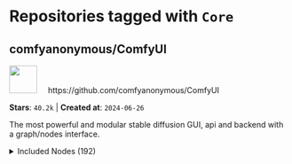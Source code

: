 # Repositories tagged with `Core`


## comfyanonymous/ComfyUI


<a href='https://github.com/comfyanonymous/ComfyUI'>
<img src="https://avatars.githubusercontent.com/u/121283862?v=4" width="50" height="50"></a> &nbsp; &nbsp; https://github.com/comfyanonymous/ComfyUI

**Stars**: `40.2k` | **Created at**: `2024-06-26`


The most powerful and modular stable diffusion GUI, api and backend with a graph/nodes interface.
<details><summary>Included Nodes (192)</summary>

 - <sub>AddNoise</sub>, <sub>[AlignYourStepsScheduler](node_examples/AlignYourStepsScheduler.md)</sub>
 - <sub>BasicGuider</sub>, <sub>[BasicScheduler](node_examples/BasicScheduler.md)</sub>
 - <sub>[Canny](node_examples/Canny.md)</sub>, <sub>[CFGGuider](node_examples/CFGGuider.md)</sub>, <sub>CheckpointLoader</sub>, [CheckpointLoaderSimple🌟](node_examples/CheckpointLoaderSimple.md), <sub>[CheckpointSave](node_examples/CheckpointSave.md)</sub>, <sub>CLIPAttentionMultiply</sub>, <sub>[CLIPLoader](node_examples/CLIPLoader.md)</sub>, <sub>CLIPMergeAdd</sub>, <sub>[CLIPMergeSimple](node_examples/CLIPMergeSimple.md)</sub>, <sub>CLIPMergeSubtract</sub>, <sub>CLIPSave</sub>, [CLIPSetLastLayer🌟](node_examples/CLIPSetLastLayer.md), [CLIPTextEncode🌟](node_examples/CLIPTextEncode.md), <sub>CLIPTextEncodeControlnet</sub>, <sub>CLIPTextEncodeSD3</sub>, [CLIPTextEncodeSDXL🌟](node_examples/CLIPTextEncodeSDXL.md), [CLIPTextEncodeSDXLRefiner🌟](node_examples/CLIPTextEncodeSDXLRefiner.md), [CLIPVisionEncode🌟](node_examples/CLIPVisionEncode.md), [CLIPVisionLoader🌟](node_examples/CLIPVisionLoader.md), <sub>[ConditioningAverage](node_examples/ConditioningAverage.md)</sub>, [ConditioningCombine🌟](node_examples/ConditioningCombine.md), <sub>[ConditioningConcat](node_examples/ConditioningConcat.md)</sub>, <sub>[ConditioningSetArea](node_examples/ConditioningSetArea.md)</sub>, <sub>ConditioningSetAreaPercentage</sub>, <sub>ConditioningSetAreaStrength</sub>, <sub>[ConditioningSetMask](node_examples/ConditioningSetMask.md)</sub>, <sub>[ConditioningSetTimestepRange](node_examples/ConditioningSetTimestepRange.md)</sub>, <sub>[ConditioningZeroOut](node_examples/ConditioningZeroOut.md)</sub>, <sub>[ControlNetApply](node_examples/ControlNetApply.md)</sub>, [ControlNetApplyAdvanced🌟](node_examples/ControlNetApplyAdvanced.md), [ControlNetLoader🌟](node_examples/ControlNetLoader.md), <sub>CropMask</sub>
 - <sub>[DiffControlNetLoader](node_examples/DiffControlNetLoader.md)</sub>, <sub>[DifferentialDiffusion](node_examples/DifferentialDiffusion.md)</sub>, <sub>[DiffusersLoader](node_examples/DiffusersLoader.md)</sub>, <sub>DisableNoise</sub>, <sub>[DualCFGGuider](node_examples/DualCFGGuider.md)</sub>, <sub>[DualCLIPLoader](node_examples/DualCLIPLoader.md)</sub>
 - <sub>[EmptyImage](node_examples/EmptyImage.md)</sub>, <sub>EmptyLatentAudio</sub>, [EmptyLatentImage🌟](node_examples/EmptyLatentImage.md), <sub>EmptySD3LatentImage</sub>, <sub>ExponentialScheduler</sub>
 - <sub>[FeatherMask](node_examples/FeatherMask.md)</sub>, <sub>[FlipSigmas](node_examples/FlipSigmas.md)</sub>, <sub>[FreeU](node_examples/FreeU.md)</sub>, [FreeU_V2🌟](node_examples/FreeU_V2.md)
 - <sub>GITSScheduler</sub>, <sub>[GLIGENLoader](node_examples/GLIGENLoader.md)</sub>, <sub>[GLIGENTextBoxApply](node_examples/GLIGENTextBoxApply.md)</sub>, [GrowMask🌟](node_examples/GrowMask.md)
 - <sub>[HypernetworkLoader](node_examples/HypernetworkLoader.md)</sub>, <sub>[HyperTile](node_examples/HyperTile.md)</sub>
 - [ImageBatch🌟](node_examples/ImageBatch.md), [ImageBlend🌟](node_examples/ImageBlend.md), <sub>[ImageBlur](node_examples/ImageBlur.md)</sub>, <sub>[ImageColorToMask](node_examples/ImageColorToMask.md)</sub>, [ImageCompositeMasked🌟](node_examples/ImageCompositeMasked.md), <sub>[ImageCrop](node_examples/ImageCrop.md)</sub>, <sub>[ImageFromBatch](node_examples/ImageFromBatch.md)</sub>, [ImageInvert🌟](node_examples/ImageInvert.md), [ImageOnlyCheckpointLoader🌟](node_examples/ImageOnlyCheckpointLoader.md), <sub>ImageOnlyCheckpointSave</sub>, [ImagePadForOutpaint🌟](node_examples/ImagePadForOutpaint.md), <sub>[ImageQuantize](node_examples/ImageQuantize.md)</sub>, [ImageScale🌟](node_examples/ImageScale.md), [ImageScaleBy🌟](node_examples/ImageScaleBy.md), [ImageScaleToTotalPixels🌟](node_examples/ImageScaleToTotalPixels.md), <sub>[ImageSharpen](node_examples/ImageSharpen.md)</sub>, [ImageToMask🌟](node_examples/ImageToMask.md), [ImageUpscaleWithModel🌟](node_examples/ImageUpscaleWithModel.md), <sub>[InpaintModelConditioning](node_examples/InpaintModelConditioning.md)</sub>, <sub>[InstructPixToPixConditioning](node_examples/InstructPixToPixConditioning.md)</sub>, [InvertMask🌟](node_examples/InvertMask.md)
 - <sub>[JoinImageWithAlpha](node_examples/JoinImageWithAlpha.md)</sub>
 - <sub>[KarrasScheduler](node_examples/KarrasScheduler.md)</sub>, [KSampler🌟](node_examples/KSampler.md), [KSamplerAdvanced🌟](node_examples/KSamplerAdvanced.md), [KSamplerSelect🌟](node_examples/KSamplerSelect.md)
 - <sub>[LatentAdd](node_examples/LatentAdd.md)</sub>, <sub>[LatentBatch](node_examples/LatentBatch.md)</sub>, <sub>[LatentBatchSeedBehavior](node_examples/LatentBatchSeedBehavior.md)</sub>, <sub>[LatentBlend](node_examples/LatentBlend.md)</sub>, <sub>[LatentComposite](node_examples/LatentComposite.md)</sub>, <sub>[LatentCompositeMasked](node_examples/LatentCompositeMasked.md)</sub>, <sub>[LatentCrop](node_examples/LatentCrop.md)</sub>, <sub>LatentFlip</sub>, <sub>[LatentFromBatch](node_examples/LatentFromBatch.md)</sub>, <sub>[LatentInterpolate](node_examples/LatentInterpolate.md)</sub>, <sub>LatentMultiply</sub>, <sub>LatentRotate</sub>, <sub>[LatentSubtract](node_examples/LatentSubtract.md)</sub>, [LatentUpscale🌟](node_examples/LatentUpscale.md), [LatentUpscaleBy🌟](node_examples/LatentUpscaleBy.md), <sub>LoadAudio</sub>, [LoadImage🌟](node_examples/LoadImage.md), [LoadImageMask🌟](node_examples/LoadImageMask.md), <sub>LoadLatent</sub>, [LoraLoader🌟](node_examples/LoraLoader.md), [LoraLoaderModelOnly🌟](node_examples/LoraLoaderModelOnly.md)
 - [MaskComposite🌟](node_examples/MaskComposite.md), [MaskToImage🌟](node_examples/MaskToImage.md), <sub>ModelMergeAdd</sub>, <sub>[ModelMergeBlocks](node_examples/ModelMergeBlocks.md)</sub>, <sub>ModelMergeSD1</sub>, <sub>ModelMergeSD2</sub>, <sub>ModelMergeSD3_2B</sub>, <sub>ModelMergeSDXL</sub>, <sub>[ModelMergeSimple](node_examples/ModelMergeSimple.md)</sub>, <sub>ModelMergeSubtract</sub>, <sub>[ModelSamplingContinuousEDM](node_examples/ModelSamplingContinuousEDM.md)</sub>, <sub>ModelSamplingContinuousV</sub>, [ModelSamplingDiscrete🌟](node_examples/ModelSamplingDiscrete.md), <sub>ModelSamplingSD3</sub>, <sub>[ModelSamplingStableCascade](node_examples/ModelSamplingStableCascade.md)</sub>, <sub>Morphology</sub>
 - <sub>[PatchModelAddDownscale](node_examples/PatchModelAddDownscale.md)</sub>, <sub>PerpNeg</sub>, <sub>PerpNegGuider</sub>, <sub>[PerturbedAttentionGuidance](node_examples/PerturbedAttentionGuidance.md)</sub>, <sub>[PhotoMakerEncode](node_examples/PhotoMakerEncode.md)</sub>, <sub>[PhotoMakerLoader](node_examples/PhotoMakerLoader.md)</sub>, <sub>PolyexponentialScheduler</sub>, <sub>[PorterDuffImageComposite](node_examples/PorterDuffImageComposite.md)</sub>, [PreviewImage🌟](node_examples/PreviewImage.md)
 - <sub>[RandomNoise](node_examples/RandomNoise.md)</sub>, <sub>[RebatchImages](node_examples/RebatchImages.md)</sub>, <sub>[RebatchLatents](node_examples/RebatchLatents.md)</sub>, <sub>[RepeatImageBatch](node_examples/RepeatImageBatch.md)</sub>, <sub>[RepeatLatentBatch](node_examples/RepeatLatentBatch.md)</sub>, <sub>[RescaleCFG](node_examples/RescaleCFG.md)</sub>
 - <sub>[SamplerCustom](node_examples/SamplerCustom.md)</sub>, <sub>[SamplerCustomAdvanced](node_examples/SamplerCustomAdvanced.md)</sub>, <sub>SamplerDPMAdaptative</sub>, <sub>SamplerDPMPP_2M_SDE</sub>, <sub>SamplerDPMPP_3M_SDE</sub>, <sub>[SamplerDPMPP_SDE](node_examples/SamplerDPMPP_SDE.md)</sub>, <sub>SamplerEulerAncestral</sub>, <sub>SamplerEulerCFGpp</sub>, <sub>SamplerLCMUpscale</sub>, <sub>SamplerLMS</sub>, <sub>SaveAnimatedPNG</sub>, <sub>[SaveAnimatedWEBP](node_examples/SaveAnimatedWEBP.md)</sub>, <sub>SaveAudio</sub>, [SaveImage🌟](node_examples/SaveImage.md), <sub>SaveImageWebsocket</sub>, <sub>SaveLatent</sub>, <sub>[SD_4XUpscale_Conditioning](node_examples/SD_4XUpscale_Conditioning.md)</sub>, <sub>[SDTurboScheduler](node_examples/SDTurboScheduler.md)</sub>, <sub>[SelfAttentionGuidance](node_examples/SelfAttentionGuidance.md)</sub>, [SetLatentNoiseMask🌟](node_examples/SetLatentNoiseMask.md), <sub>[SolidMask](node_examples/SolidMask.md)</sub>, <sub>[SplitImageWithAlpha](node_examples/SplitImageWithAlpha.md)</sub>, <sub>[SplitSigmas](node_examples/SplitSigmas.md)</sub>, <sub>SplitSigmasDenoise</sub>, <sub>[StableCascade_EmptyLatentImage](node_examples/StableCascade_EmptyLatentImage.md)</sub>, <sub>[StableCascade_StageB_Conditioning](node_examples/StableCascade_StageB_Conditioning.md)</sub>, <sub>[StableCascade_StageC_VAEEncode](node_examples/StableCascade_StageC_VAEEncode.md)</sub>, <sub>StableCascade_SuperResolutionControlnet</sub>, <sub>[StableZero123_Conditioning](node_examples/StableZero123_Conditioning.md)</sub>, <sub>StableZero123_Conditioning_Batched</sub>, <sub>[StyleModelApply](node_examples/StyleModelApply.md)</sub>, <sub>[StyleModelLoader](node_examples/StyleModelLoader.md)</sub>, <sub>[SV3D_Conditioning](node_examples/SV3D_Conditioning.md)</sub>, [SVD_img2vid_Conditioning🌟](node_examples/SVD_img2vid_Conditioning.md)
 - <sub>[ThresholdMask](node_examples/ThresholdMask.md)</sub>, <sub>[TomePatchModel](node_examples/TomePatchModel.md)</sub>, <sub>[TripleCLIPLoader](node_examples/TripleCLIPLoader.md)</sub>
 - <sub>[unCLIPCheckpointLoader](node_examples/unCLIPCheckpointLoader.md)</sub>, <sub>[unCLIPConditioning](node_examples/unCLIPConditioning.md)</sub>, <sub>UNetCrossAttentionMultiply</sub>, <sub>[UNETLoader](node_examples/UNETLoader.md)</sub>, <sub>UNetSelfAttentionMultiply</sub>, <sub>UNetTemporalAttentionMultiply</sub>, [UpscaleModelLoader🌟](node_examples/UpscaleModelLoader.md)
 - [VAEDecode🌟](node_examples/VAEDecode.md), <sub>VAEDecodeAudio</sub>, [VAEDecodeTiled🌟](node_examples/VAEDecodeTiled.md), [VAEEncode🌟](node_examples/VAEEncode.md), <sub>VAEEncodeAudio</sub>, [VAEEncodeForInpaint🌟](node_examples/VAEEncodeForInpaint.md), <sub>[VAEEncodeTiled](node_examples/VAEEncodeTiled.md)</sub>, [VAELoader🌟](node_examples/VAELoader.md), <sub>VAESave</sub>, [VideoLinearCFGGuidance🌟](node_examples/VideoLinearCFGGuidance.md), <sub>[VideoTriangleCFGGuidance](node_examples/VideoTriangleCFGGuidance.md)</sub>, <sub>VPScheduler</sub>
 - <sub>[WebcamCapture](node_examples/WebcamCapture.md)</sub>
</details>


